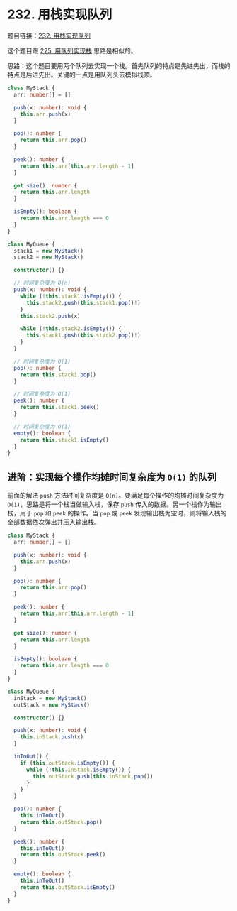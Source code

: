 # 232. 用栈实现队列

题目链接：[232. 用栈实现队列](https://leetcode.cn/problems/implement-queue-using-stacks/)

这个题目跟 [225. 用队列实现栈](https://leetcode.cn/problems/implement-stack-using-queues/description/) 思路是相似的。

思路：这个题目要用两个队列去实现一个栈。首先队列的特点是先进先出，而栈的特点是后进先出。关键的一点是用队列头去模拟栈顶。

```ts
class MyStack {
  arr: number[] = []

  push(x: number): void {
    this.arr.push(x)
  }

  pop(): number {
    return this.arr.pop()
  }

  peek(): number {
    return this.arr[this.arr.length - 1]
  }

  get size(): number {
    return this.arr.length
  }

  isEmpty(): boolean {
    return this.arr.length === 0
  }
}

class MyQueue {
  stack1 = new MyStack()
  stack2 = new MyStack()

  constructor() {}

  // 时间复杂度为 O(n)
  push(x: number): void {
    while (!this.stack1.isEmpty()) {
      this.stack2.push(this.stack1.pop()!)
    }
    this.stack2.push(x)

    while (!this.stack2.isEmpty()) {
      this.stack1.push(this.stack2.pop()!)
    }
  }

  // 时间复杂度为 O(1)
  pop(): number {
    return this.stack1.pop()
  }

  // 时间复杂度为 O(1)
  peek(): number {
    return this.stack1.peek()
  }

  // 时间复杂度为 O(1)
  empty(): boolean {
    return this.stack1.isEmpty()
  }
}
```

## 进阶：实现每个操作均摊时间复杂度为 `O(1)` 的队列

前面的解法 `push` 方法时间复杂度是 `O(n)`。要满足每个操作的均摊时间复杂度为 `O(1)`，思路是将一个栈当做输入栈，保存 `push` 传入的数据。另一个栈作为输出栈，用于 `pop` 和 `peek` 的操作。当 `pop` 或 `peek` 发现输出栈为空时，则将输入栈的全部数据依次弹出并压入输出栈。

```ts
class MyStack {
  arr: number[] = []

  push(x: number): void {
    this.arr.push(x)
  }

  pop(): number {
    return this.arr.pop()
  }

  peek(): number {
    return this.arr[this.arr.length - 1]
  }

  get size(): number {
    return this.arr.length
  }

  isEmpty(): boolean {
    return this.arr.length === 0
  }
}

class MyQueue {
  inStack = new MyStack()
  outStack = new MyStack()

  constructor() {}

  push(x: number): void {
    this.inStack.push(x)
  }

  inToOut() {
    if (this.outStack.isEmpty()) {
      while (!this.inStack.isEmpty()) {
        this.outStack.push(this.inStack.pop())
      }
    }
  }

  pop(): number {
    this.inToOut()
    return this.outStack.pop()
  }

  peek(): number {
    this.inToOut()
    return this.outStack.peek()
  }

  empty(): boolean {
    this.inToOut()
    return this.outStack.isEmpty()
  }
}
```
